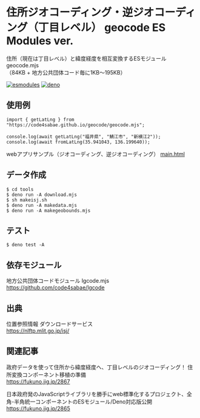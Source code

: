 # 住所ジオコーディング・逆ジオコーディング（丁目レベル） geocode ES Modules ver.

住所（現在は丁目レベル）と緯度経度を相互変換するESモジュール geocode.mjs  
（84KB + 地方公共団体コード毎に1KB〜195KB）  

[![esmodules](https://taisukef.github.com/denolib/esmodulesbadge.svg)](https://developer.mozilla.org/ja/docs/Web/JavaScript/Guide/Modules)
[![deno](https://taisukef.github.com/denolib/denobadge.svg)](https://deno.land/)

## 使用例

```
import { getLatLng } from "https://code4sabae.github.io/geocode/geocode.mjs";

console.log(await getLatLng("福井県", "鯖江市", "新横江2"));
console.log(await fromLatLng(35.941043, 136.199640));
```

webアプリサンプル（ジオコーディング、逆ジオコーディング） [main.html](https://code4sabae.github.io/geocode/main.html)  

## データ作成

```
$ cd tools
$ deno run -A download.mjs
$ sh makeisj.sh
$ deno run -A makedata.mjs
$ deno run -A makegeobounds.mjs
```

## テスト

```
$ deno test -A
```

## 依存モジュール

地方公共団体コードモジュール lgcode.mjs  
https://github.com/code4sabae/lgcode  


## 出典

位置参照情報 ダウンロードサービス  
https://nlftp.mlit.go.jp/isj/  

## 関連記事

政府データを使って住所から緯度経度へ、丁目レベルのジオコーディング！ 住所変換コンポーネント移植の準備  
https://fukuno.jig.jp/2867  

日本政府発のJavaScriptライブラリを勝手にweb標準化するプロジェクト、全角-半角統一コンポーネントのESモジュール/Deno対応版公開  
https://fukuno.jig.jp/2865  

